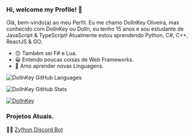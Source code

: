 ### Hi, welcome my Profile! 👋

Olá, bem-vindo(a) ao meu Perfil. Eu me chamo DollnKey Oliveira, mas conhecido com DollnKey ou Dolln, eu tenho 15 anos e sou estudante de JavaScript & TypeScript! Atualmente estou aprendendo Python, C#, C++, ReactJS & GO.

- 🙃 Também sei F# e Lua.
- 😀 Entendo poucas coisas de Web Frameworks. 
- 🥰 Amo aprender novas Linguagens.


<p align="center">
  
![DollnKey GitHub Languages](https://github-readme-stats.vercel.app/api/top-langs?username=DollnKey&show_icons=true&theme=react&layout=compact)

![DollnKey GitHub Stats](https://github-readme-stats.vercel.app/api?username=DollnKey&show_icons=true&theme=react)

[![DollnKey](https://api.ghprofile.me/view?username=DOLLNKEY)](https://discord.gg/AcmhNjG)

</p>


### Projetos Atuais.

👨‍🔧 [Zyfhon Discord Bot](https://github.com/InSweetBot)
